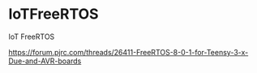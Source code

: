 # IoTFreeRTOS
IoT FreeRTOS


https://forum.pjrc.com/threads/26411-FreeRTOS-8-0-1-for-Teensy-3-x-Due-and-AVR-boards